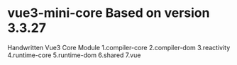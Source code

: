 # vue3-mini-core  Based on version 3.3.27 
Handwritten Vue3 Core Module
1.compiler-core
2.compiler-dom
3.reactivity
4.runtime-core
5.runtime-dom
6.shared
7.vue
